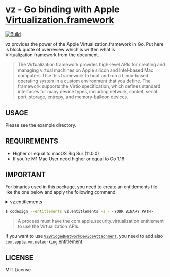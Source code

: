 vz - Go binding with Apple [Virtualization.framework](https://developer.apple.com/documentation/virtualization?language=objc)
=======

[![Build](https://github.com/Code-Hex/vz/actions/workflows/compile.yml/badge.svg)](https://github.com/Code-Hex/vz/actions/workflows/compile.yml)

vz provides the power of the Apple Virtualization.framework in Go. Put here is block quote of overreview which is written what is Virtualization.framework from the document.

> The Virtualization framework provides high-level APIs for creating and managing virtual machines on Apple silicon and Intel-based Mac computers. Use this framework to boot and run a Linux-based operating system in a custom environment that you define. The framework supports the Virtio specification, which defines standard interfaces for many device types, including network, socket, serial port, storage, entropy, and memory-balloon devices.

## USAGE

Please see the example directory.

## REQUIREMENTS

- Higher or equal to macOS Big Sur (11.0.0)
- If you're M1 Mac User need higher or equal to Go 1.16

## IMPORTANT

For binaries used in this package, you need to create an entitlements file like the one below and apply the following command.

<details>
<summary>vz.entitlements</summary>

```
<?xml version="1.0" encoding="UTF-8"?>
<!DOCTYPE plist PUBLIC "-//Apple//DTD PLIST 1.0//EN" "http://www.apple.com/DTDs/PropertyList-1.0.dtd">
<plist version="1.0">
<dict>
	<key>com.apple.security.virtualization</key>
	<true/>
</dict>
</plist>
```

</details>

```sh
$ codesign --entitlements vz.entitlements -s - <YOUR BINARY PATH>
```

> A process must have the com.apple.security.virtualization entitlement to use the Virtualization APIs.

If you want to use [`VZBridgedNetworkDeviceAttachment`](https://developer.apple.com/documentation/virtualization/vzbridgednetworkdeviceattachment?language=objc), you need to add also `com.apple.vm.networking` entitlement.

## LICENSE

MIT License
